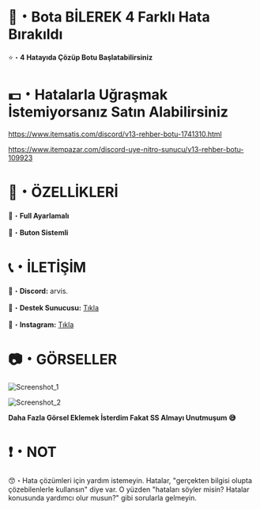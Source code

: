 # 🤖・Bota BİLEREK 4 Farklı Hata Bırakıldı
⭐・**4 Hatayıda Çözüp Botu Başlatabilirsiniz**
# 
#

# 💵・Hatalarla Uğraşmak İstemiyorsanız Satın Alabilirsiniz
https://www.itemsatis.com/discord/v13-rehber-botu-1741310.html

https://www.itempazar.com/discord-uye-nitro-sunucu/v13-rehber-botu-109923
# 
#

# 📝・ÖZELLİKLERİ
🎄・**Full Ayarlamalı**

🎄・**Buton Sistemli**
#
#

# 📞・İLETİŞİM
💙・**Discord:** arvis.

🔗・**Destek Sunucusu:** [Tıkla](https://discord.gg/3AfAFE5qYg)

💜・**Instagram:** [Tıkla](https://www.instagram.com/arvis_here/)
#
#

# 📷・GÖRSELLER
![Screenshot_1](https://user-images.githubusercontent.com/69751083/210550540-8ee0f49b-c6a0-4d3e-8bd2-6ca44003879c.png)

![Screenshot_2](https://user-images.githubusercontent.com/69751083/210550547-c12b35e3-5ada-4486-9e24-e758b2801351.png)

**Daha Fazla Görsel Eklemek İsterdim Fakat SS Almayı Unutmuşum 😅**
#
#

# ❗・NOT
😙・Hata çözümleri için yardım istemeyin. Hatalar, "gerçekten bilgisi olupta çözebilenlerle kullansın" diye var. O yüzden "hataları söyler misin? Hatalar konusunda yardımcı olur musun?" gibi sorularla gelmeyin.

